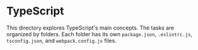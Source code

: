# TypeScript
This directory explores TypeScript's main concepts. The tasks are organized by folders.  Each folder has its own `package.json`, `.eslintrc.js`, `tsconfig.json`, and `webpack.config.js` files.
